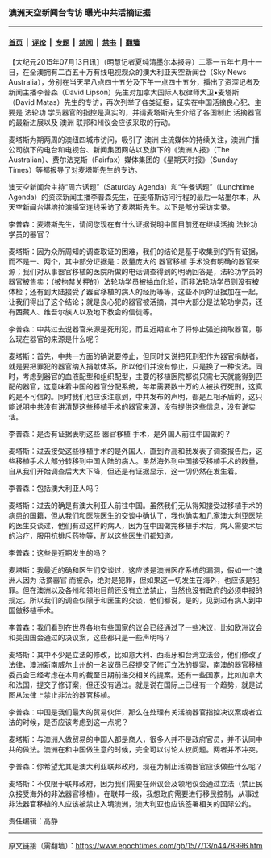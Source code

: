### 澳洲天空新闻台专访 曝光中共活摘证据

---

#### [首页](../../../..?n4478996) &nbsp;|&nbsp; [评论](../../../../../epoch-comment?n4478996) &nbsp;|&nbsp; [专题](../../../../../epoch-special?n4478996) &nbsp;|&nbsp; [禁闻](../../../../../epoch-news?n4478996) &nbsp;|&nbsp; [禁书](../../../../../books?n4478996) &nbsp;|&nbsp; [翻墙](https://github.com/gfw-breaker/nogfw/blob/master/README.md?n4478996)


<div class="post_content" id="artbody" itemprop="articleBody">
 <!-- article content begin -->
 <p>
  【大纪元2015年07月13日讯】（明慧记者夏纯清墨尔本报导）二零一五年七月十一日，在全澳拥有二百五十万有线电视观众的澳大利亚天空新闻台（Sky News Australia），分别在当天早八点四十五分及下午一点四十五分，播出了资深记者及新闻主播李普森（David Lipson）先生对加拿大国际人权律师大卫•麦塔斯（David Matas）先生的专访，再次列举了各类证据，证实在中国活摘良心犯、主要是
  <ok href="https://www.epochtimes.com/gb/tag/%E6%B3%95%E8%BD%AE%E5%8A%9F.html">
   法轮功
  </ok>
  学员器官的指控是真实的，并请麦塔斯先生介绍了各国制止
  <ok href="https://www.epochtimes.com/gb/tag/%E6%B4%BB%E6%91%98%E5%99%A8%E5%AE%98.html">
   活摘器官
  </ok>
  的最新进展以及
  <ok href="https://www.epochtimes.com/gb/tag/%E6%BE%B3%E6%B4%B2.html">
   澳洲
  </ok>
  联邦和州议会应该采取的行动。
 </p>
 <p>
  麦塔斯为期两周的澳纽四城市访问，吸引了
  <ok href="https://www.epochtimes.com/gb/tag/%E6%BE%B3%E6%B4%B2.html">
   澳洲
  </ok>
  主流媒体的持续关注，澳洲广播公司旗下的电台和电视台、新闻集团网站以及旗下的《澳洲人报》（The Australian）、费尔法克斯（Fairfax）媒体集团的《星期天时报》（Sunday Times）等都报导了对麦塔斯先生的专访。
 </p>
 <p>
  澳天空新闻台主持“周六话题”（Saturday Agenda）和“午餐话题”（Lunchtime Agenda）的资深新闻主播李普森先生，在麦塔斯访问行程的最后一站墨尔本，从天空新闻台堪培拉演播室连线采访了麦塔斯先生。以下是部分采访实录。
 </p>
 <p>
  李普森：麦塔斯先生，请问您现在有什么证据说明中国目前还在继续活摘
  <ok href="https://www.epochtimes.com/gb/tag/%E6%B3%95%E8%BD%AE%E5%8A%9F.html">
   法轮功
  </ok>
  学员的器官？
 </p>
 <p>
  麦塔斯：因为众所周知的调查取证的困难，我们的结论是基于收集到的所有证据，而不是一、两个，其中部分证据是：数量庞大的
  <ok href="https://www.epochtimes.com/gb/tag/%E5%99%A8%E5%AE%98%E7%A7%BB%E6%A4%8D.html">
   器官移植
  </ok>
  手术没有明确的器官来源；我们对从事器官移植的医院所做的电话调查得到的明确回答是，法轮功学员的器官被售卖；（被拘禁关押的）法轮功学员被抽血化验，而非法轮功学员则没有被体检；还有到大陆接受了器官移植的病人的经历等等，这些不同的证据加在一起，让我们得出了这个结论；就是良心犯的器官被活摘，其中大部分是法轮功学员，还有西藏人、维吾尔族人以及地下教会的信徒等。
 </p>
 <p>
  李普森：中共过去说器官来源是死刑犯，而且近期宣布了将停止强迫摘取器官，那么现在器官的来源是什么呢？
 </p>
 <p>
  麦塔斯：首先，中共一方面的确说要停止，但同时又说把死刑犯作为器官捐献者，就是要把罪犯的器官纳入捐献体系，所以他们并没有停止，只是换了一种说法。同时，考虑到器官的血液配型和组织配型，主要的移植医院都说只需七天就能得到匹配的器官，这意味着中国的器官分配系统，每年需要数十万的人被执行死刑，这真的是不可信的。同时我们也应该注意到，中共发布的声明，都是互相矛盾的，这只能说明中共没有讲清楚这些移植手术的器官来源，没有提供这些信息，没有说实话。
 </p>
 <p>
  李普森：是否有证据表明这些
  <ok href="https://www.epochtimes.com/gb/tag/%E5%99%A8%E5%AE%98%E7%A7%BB%E6%A4%8D.html">
   器官移植
  </ok>
  手术，是外国人前往中国做的？
 </p>
 <p>
  麦塔斯：过去接受这些移植手术的是外国人，直到乔高和我发表了调查报告后，这些移植手术大部分转移到中国大陆的病人。虽然海外到中国接受移植手术的数量，自从我们开始调查后大大下降，但还是有证据显示，这一切仍然在发生着。
 </p>
 <p>
  李普森：包括澳大利亚人吗？
 </p>
 <p>
  麦塔斯：过去的确是有澳大利亚人前往中国。虽然我们无从得知接受过移植手术的病患的国籍，但从我们和医院医生的交谈中确认了，我也确实和几家澳大利亚医院的医生交谈过，他们有过这样的病人，因为在中国做完移植手术后，病人需要术后的治疗，服用抗排斥药物等，所以这些医生们都知道。
 </p>
 <p>
  李普森：这些是近期发生的吗？
 </p>
 <p>
  麦塔斯：我最近的确和医生们交谈过，这应该是澳洲医疗系统的漏洞，假如一个澳洲人因为
  <ok href="https://www.epochtimes.com/gb/tag/%E6%B4%BB%E6%91%98%E5%99%A8%E5%AE%98.html">
   活摘器官
  </ok>
  而被杀，绝对是犯罪，但如果这一切发生在海外，也应该是犯罪。但在澳洲以及各州和领地目前还没有立法禁止，当然也没有政府的必须申报的规定。所以我们的调查仅限于和医生的交谈，他们都说，是的，见到过有病人到中国做移植手术。
 </p>
 <p>
  李普森：我们看到在世界各地有些国家的议会已经通过了一些决议，比如欧洲议会和美国国会通过的决议案，这些都只是一些声明吗？
 </p>
 <p>
  麦塔斯：其中不少是立法的修改，比如意大利、西班牙和台湾立法会，他们修改了法律，澳洲新南威尔士州的一名议员已经提交了修订立法的提案，南澳的器官移植委员会已经考虑在本月的截至日期前递交相关的提案。还有一些国家，比如加拿大和法国，提交了修订案，但还没有通过。就是说在国际上已经有一个趋势，就是试图从法律上禁止非法的器官移植。
 </p>
 <p>
  李普森：中国是我们最大的贸易伙伴，那么在处理有关活摘器官指控决议案或者立法的时候，是否应该考虑到这一点呢？
 </p>
 <p>
  麦塔斯：与澳洲人做贸易的中国人都是商人，很多人并不是政府官员，并不认同中共的做法。澳洲在和中国做生意的时候，完全可以讨论人权问题。两者并不冲突。
 </p>
 <p>
  李普森：你希望尤其是澳大利亚联邦政府，现在为制止活摘器官应该做些什么呢？
 </p>
 <p>
  麦塔斯：不仅限于联邦政府，因为我们需要在州议会及领地议会通过立法（禁止民众接受海外的非法器官移植）。在联邦一级，我想政府需要进行移民控制，从事过非法器官移植的人应该被禁止入境澳洲，澳大利亚也应该签署相关的国际公约。
 </p>
 <p>
  责任编辑：高静
 </p>
 <!-- article content end -->
 <div id="below_article_ad">
 </div>
</div>


---

原文链接（需翻墙）：https://www.epochtimes.com/gb/15/7/13/n4478996.htm